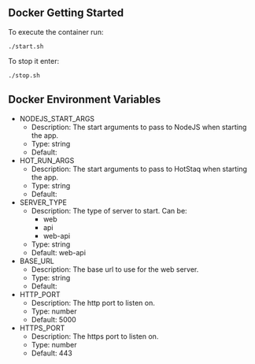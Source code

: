 ## Docker Getting Started
To execute the container run:
```console
./start.sh
```

To stop it enter:
```console
./stop.sh
```

## Docker Environment Variables
* NODEJS_START_ARGS
    * Description: The start arguments to pass to NodeJS when starting the app.
    * Type: string
    * Default:
* HOT_RUN_ARGS
    * Description: The start arguments to pass to HotStaq when starting the app.
    * Type: string
    * Default:
* SERVER_TYPE
    * Description: The type of server to start. Can be:
        * web
        * api
        * web-api
    * Type: string
    * Default: web-api
* BASE_URL
    * Description: The base url to use for the web server.
    * Type: string
    * Default:
* HTTP_PORT
    * Description: The http port to listen on.
    * Type: number
    * Default: 5000
* HTTPS_PORT
    * Description: The https port to listen on.
    * Type: number
    * Default: 443